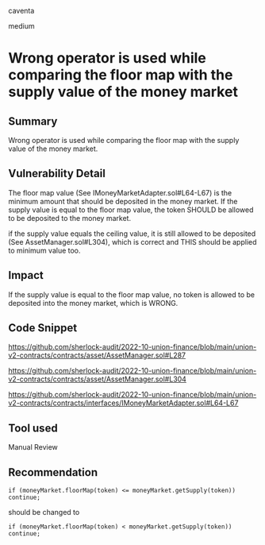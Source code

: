 caventa

medium

# Wrong operator is used while comparing the floor map with the supply value of the money market

## Summary
Wrong operator is used while comparing the floor map with the supply value of the money market.

## Vulnerability Detail
The floor map value (See IMoneyMarketAdapter.sol#L64-L67) is the minimum amount that should be deposited in the money market. If the supply value is equal to the floor map value, the token SHOULD be allowed to be deposited to the money market.

if the supply value equals the ceiling value, it is still allowed to be deposited (See AssetManager.sol#L304), which is correct and THIS should be applied to minimum value too.

## Impact
If the supply value is equal to the floor map value, no token is allowed to be deposited into the money market, which is WRONG.

## Code Snippet
https://github.com/sherlock-audit/2022-10-union-finance/blob/main/union-v2-contracts/contracts/asset/AssetManager.sol#L287

https://github.com/sherlock-audit/2022-10-union-finance/blob/main/union-v2-contracts/contracts/asset/AssetManager.sol#L304

https://github.com/sherlock-audit/2022-10-union-finance/blob/main/union-v2-contracts/contracts/interfaces/IMoneyMarketAdapter.sol#L64-L67

## Tool used

Manual Review

## Recommendation
`if (moneyMarket.floorMap(token) <= moneyMarket.getSupply(token)) continue;`

should be changed to

`if (moneyMarket.floorMap(token) < moneyMarket.getSupply(token)) continue;`